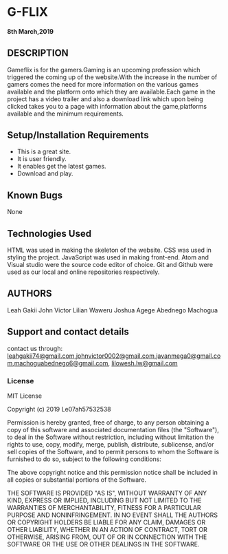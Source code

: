 #  G-FLIX
####  8th March,2019
##  DESCRIPTION
Gameflix is for the gamers.Gaming is an upcoming profession which triggered the coming up of the website.With the increase in the number of gamers comes the need for more information on the various games available and the platform onto which they are available.Each game  in the project has a video trailer and also a download link which upon being clicked takes you to a page  with information about the game,platforms available and the minimum requirements.
##  Setup/Installation Requirements
*  This is a great site.
*  It is user friendly.
*  It enables get the latest games.
*  Download and play.
## Known Bugs
None
## Technologies Used
  HTML was used in making the skeleton of the website.
  CSS was used in styling the project.
  JavaScript was used in making front-end.
  Atom and Visual studio were the source code editor of choice.
  Git and Github were used as our local and online repositories respectively.
##  AUTHORS
Leah Gakii
John Victor
Lilian Waweru
Joshua Agege
Abednego Machogua
## Support and contact details
contact us through: leahgakii74@gmail.com,johnvictor0002@gmail.com,javanmega0@gmail.com,machoguabednego6@gmail.com, lilowesh.lw@gmail.com
### License
MIT License

Copyright (c) 2019 Le07ah57532538

Permission is hereby granted, free of charge, to any person obtaining a copy
of this software and associated documentation files (the "Software"), to deal
in the Software without restriction, including without limitation the rights
to use, copy, modify, merge, publish, distribute, sublicense, and/or sell
copies of the Software, and to permit persons to whom the Software is
furnished to do so, subject to the following conditions:

The above copyright notice and this permission notice shall be included in all
copies or substantial portions of the Software.

THE SOFTWARE IS PROVIDED "AS IS", WITHOUT WARRANTY OF ANY KIND, EXPRESS OR
IMPLIED, INCLUDING BUT NOT LIMITED TO THE WARRANTIES OF MERCHANTABILITY,
FITNESS FOR A PARTICULAR PURPOSE AND NONINFRINGEMENT. IN NO EVENT SHALL THE
AUTHORS OR COPYRIGHT HOLDERS BE LIABLE FOR ANY CLAIM, DAMAGES OR OTHER
LIABILITY, WHETHER IN AN ACTION OF CONTRACT, TORT OR OTHERWISE, ARISING FROM,
OUT OF OR IN CONNECTION WITH THE SOFTWARE OR THE USE OR OTHER DEALINGS IN THE
SOFTWARE.
